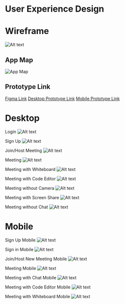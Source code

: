 # User Experience Design


# Wireframe

![Alt text](ux-design/Wireframe.png?raw=true "Wireframe")

## App Map
![App Map](./ux-design/Marconnect_Site_Map.png)

## Prototype Link
[Figma Link](https://www.figma.com/design/1YbOMtilqrs7cn05r9g2nZ/Wireframe?node-id=0-1&t=UoGChbqg2Y5lNGho-1)
[Desktop Prototype Link](https://www.figma.com/proto/1YbOMtilqrs7cn05r9g2nZ/Wireframe?node-id=0-1&t=5T5vCJGueTOBIBBL-1)
[Mobile Prototype Link](https://www.figma.com/proto/1YbOMtilqrs7cn05r9g2nZ/Wireframe?node-id=6-286&t=WNa4eXN4ScdqzDeW-1&starting-point-node-id=6%3A286&show-proto-sidebar=1)

# Desktop

Login
![Alt text](ux-design/Sign-in.png?raw=true "Login")

Sign Up
![Alt text](ux-design/Sign-Up.png?raw=true "Sign Up")

Join/Host Meeting
![Alt text](ux-design/New_Meeting.png?raw=true "Join/Host Meeting")

Meeting
![Alt text](ux-design/Meeting.png?raw=true "Meeting")

Meeting with Whiteboard
![Alt text](ux-design/Meeting_With_Whiteboard.png?raw=true "Meeting with Whiteboard")

Meeting with Code Editor
![Alt text](ux-design/Meeting_with_Code_editor.png?raw=true "Meeting with Code Editor")

Meeting without Camera
![Alt text](ux-design/Meeting_without_Camera.png?raw=true "Meeting without Camera")

Meeting with Screen Share
![Alt text](ux-design/Meeting_with_Screen_Share.png?raw=true "Meeting with Screen Share")

Meeting without Chat
![Alt text](ux-design/Meeting_without_Chat.png?raw=true "Meeting without Chat")


# Mobile

Sign Up Mobile
![Alt text](ux-design/Sign-Up%20Mobile.png?raw=true "Wireframe")

Sign in Mobile
![Alt text](ux-design/Sign-in%20Mobile.png?raw=true "Wireframe")

Join/Host New Meeting Mobile
![Alt text](ux-design/New_Meeting_Mobile.png?raw=true "Wireframe")

Meeting Mobile
![Alt text](ux-design/Call_Mobile.png?raw=true "Wireframe")

Meeting with Chat Mobile
![Alt text](ux-design/Call_with_Chat_Mobile.png?raw=true "Wireframe")

Meeting with Code Editor Mobile
![Alt text](ux-design/Call_with_Code_Editor_Mobile.png?raw=true "Wireframe")

Meeting with Whiteboard Mobile
![Alt text](ux-design/Call_with_Whiteboard_Mobile.png?raw=true "Wireframe")
